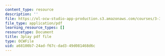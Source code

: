 ```yaml
---
content_type: resource
description: ''
file: https://ol-ocw-studio-app-production.s3.amazonaws.com/courses/3-320-atomistic-computer-modeling-of-materials-sma-5107-spring-2005/a68100b724adf67cdad349d081468d6c_U5SKba2lCuw.pdf
file_type: application/pdf
learning_resource_types: []
resourcetype: Document
title: 3play pdf file
type: OCWFile
uid: a68100b7-24ad-f67c-dad3-49d081468d6c
---
```

